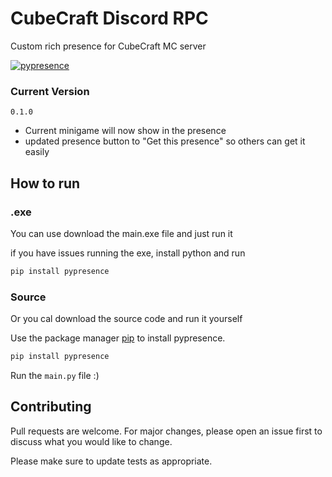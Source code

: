 # CubeCraft Discord RPC

Custom rich presence for CubeCraft MC server

[![pypresence](https://img.shields.io/badge/using-pypresence-00bb88.svg?style=for-the-badge&logo=discord&logoWidth=20)](https://github.com/qwertyquerty/pypresence)

### Current Version
`0.1.0`
 - Current minigame will now show in the presence
 - updated presence button to "Get this presence" so others can get it easily

## How to run

### .exe
You can use download the main.exe file and just run it

if you have issues running the exe, install python and run
```bash
pip install pypresence
```

### Source
Or you cal download the source code and run it yourself

Use the package manager [pip](https://pip.pypa.io/en/stable/) to install pypresence.

```bash
pip install pypresence
```
Run the `main.py` file :)


## Contributing
Pull requests are welcome. For major changes, please open an issue first to discuss what you would like to change.

Please make sure to update tests as appropriate.
